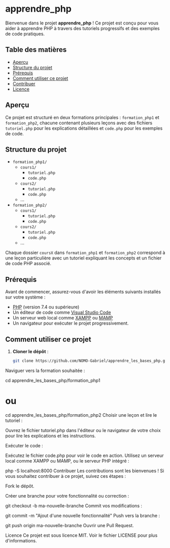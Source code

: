 
# apprendre_php

Bienvenue dans le projet **apprendre_php** ! Ce projet est conçu pour vous aider à apprendre PHP à travers des tutoriels progressifs et des exemples de code pratiques.

## Table des matières

- [Aperçu](#aperçu)
- [Structure du projet](#structure-du-projet)
- [Prérequis](#prérequis)
- [Comment utiliser ce projet](#comment-utiliser-ce-projet)
- [Contribuer](#contribuer)
- [Licence](#licence)

## Aperçu

Ce projet est structuré en deux formations principales : `formation_php1` et `formation_php2`, chacune contenant plusieurs leçons avec des fichiers `tutoriel.php` pour les explications détaillées et `code.php` pour les exemples de code.

## Structure du projet

- `formation_php1/`
  - `cours1/`
    - `tutoriel.php`
    - `code.php`
  - `cours2/`
    - `tutoriel.php`
    - `code.php`
  - ...
- `formation_php2/`
  - `cours1/`
    - `tutoriel.php`
    - `code.php`
  - `cours2/`
    - `tutoriel.php`
    - `code.php`
  - ...

Chaque dossier `coursX` dans `formation_php1` et `formation_php2` correspond à une leçon particulière avec un tutoriel expliquant les concepts et un fichier de code PHP associé.

## Prérequis

Avant de commencer, assurez-vous d'avoir les éléments suivants installés sur votre système :

- [PHP](https://www.php.net/downloads) (version 7.4 ou supérieure)
- Un éditeur de code comme [Visual Studio Code](https://code.visualstudio.com/)
- Un serveur web local comme [XAMPP](https://www.apachefriends.org/index.html) ou [MAMP](https://www.mamp.info/en/)
- Un navigateur pour exécuter le projet progressivement.

## Comment utiliser ce projet

1. **Cloner le dépôt** :

   ```sh
   git clone https://github.com/NOMO-Gabriel/apprendre_les_bases_php.git
Naviguer vers la formation souhaitée :

cd apprendre_les_bases_php/formation_php1
# ou
cd apprendre_les_bases_php/formation_php2
Choisir une leçon et lire le tutoriel :

Ouvrez le fichier tutoriel.php dans l'éditeur ou le navigateur de votre choix pour lire les explications et les instructions.

Exécuter le code :

Exécutez le fichier code.php pour voir le code en action. Utilisez un serveur local comme XAMPP ou MAMP, ou le serveur PHP intégré :


php -S localhost:8000
Contribuer
Les contributions sont les bienvenues ! Si vous souhaitez contribuer à ce projet, suivez ces étapes :

Fork le dépôt.

Créer une branche pour votre fonctionnalité ou correction :


git checkout -b ma-nouvelle-branche
Commit vos modifications :


git commit -m "Ajout d'une nouvelle fonctionnalité"
Push vers la branche :


git push origin ma-nouvelle-branche
Ouvrir une Pull Request.

Licence
Ce projet est sous licence MIT. Voir le fichier LICENSE pour plus d'informations.
